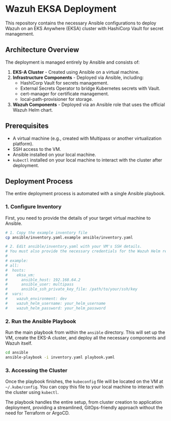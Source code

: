 # Wazuh EKSA Deployment

This repository contains the necessary Ansible configurations to deploy Wazuh on an EKS Anywhere (EKSA) cluster with HashiCorp Vault for secret management.

## Architecture Overview

The deployment is managed entirely by Ansible and consists of:
1. **EKS-A Cluster** - Created using Ansible on a virtual machine.
2. **Infrastructure Components** - Deployed via Ansible, including:
    - HashiCorp Vault for secrets management.
    - External Secrets Operator to bridge Kubernetes secrets with Vault.
    - cert-manager for certificate management.
    - local-path-provisioner for storage.
3. **Wazuh Components** - Deployed via an Ansible role that uses the official Wazuh Helm chart.

## Prerequisites

- A virtual machine (e.g., created with Multipass or another virtualization platform).
- SSH access to the VM.
- Ansible installed on your local machine.
- `kubectl` installed on your local machine to interact with the cluster after deployment.

## Deployment Process

The entire deployment process is automated with a single Ansible playbook.

### 1. Configure Inventory

First, you need to provide the details of your target virtual machine to Ansible.

```bash
# 1. Copy the example inventory file
cp ansible/inventory.yaml.example ansible/inventory.yaml

# 2. Edit ansible/inventory.yaml with your VM's SSH details.
# You must also provide the necessary credentials for the Wazuh Helm repository.
#
# example:
# all:
#  hosts:
#    eksa_vm:
#      ansible_host: 192.168.64.2
#      ansible_user: multipass
#      ansible_ssh_private_key_file: /path/to/your/ssh/key
#  vars:
#    wazuh_environment: dev
#    wazuh_helm_username: your_helm_username
#    wazuh_helm_password: your_helm_password
```

### 2. Run the Ansible Playbook

Run the main playbook from within the `ansible` directory. This will set up the VM, create the EKS-A cluster, and deploy all the necessary components and Wazuh itself.

```bash
cd ansible
ansible-playbook -i inventory.yaml playbook.yaml
```

### 3. Accessing the Cluster

Once the playbook finishes, the `kubeconfig` file will be located on the VM at `~/.kube/config`. You can copy this file to your local machine to interact with the cluster using `kubectl`.

The playbook handles the entire setup, from cluster creation to application deployment, providing a streamlined, GitOps-friendly approach without the need for Terraform or ArgoCD.
